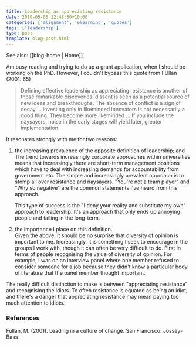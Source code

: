 ```yaml
---
title: Leadership as appreciating resistance
date: 2010-05-03 12:48:50+10:00
categories: ['alignment', 'elearning', 'quotes']
tags: ['leadership']
type: post
template: blog-post.html
---
```


See also: [[blog-home | Home]]

Am busy reading and trying to do up a grant application, when I should be working on the PhD. However, I couldn't bypass this quote from FUllan (2001: 65)

> Defining effective leadership as appreciating resistance is another of those remarkable discoveries: dissent is seen as a potential source of new ideas and breakthroughs. The absence of conflict is a sign of decay ... investing only in likeminded innovators is not necessarily a good thing. They become more likeminded ... If you include the naysayers, noise in the early stages will yield later, greater implementation.

It resonates strongly with me for two reasons:

1. the increasing prevalence of the opposite definition of leadership; and  
    The trend towards increasingly corporate approaches within universities means that increasingly there are short-term management positions which have to deal with increasing demands for accountability from government etc. The simple and increasingly prevalent approach is to stomp all over resistance and naysayers. "You're not a team player" and "Why so negative" are the common statements I've heard from this approach.
    
    This type of success is the "I deny your reality and substitute my own" approach to leadership. It's an approach that only ends up annoying people and failing in the long-term.
    
2. the importance I place on this definition.  
    Given the above, it should be no surprise that diversity of opinion is important to me. Increasingly, it is something I seek to encourage in the groups I work with, though it can often be very difficult to do. First in terms of people recognising the value of diversity of opinion. For example, I was on an interview panel where one member refused to consider someone for a job because they didn't know a particular body of literature that the panel member thought important.

The really difficult distinction to make is between "appreciating resistance" and recognising the idiots. To often resistance is equated as being an idiot, and there's a danger that appreciating resistance may mean paying too much attention to idiots.

### References

Fullan, M. (2001). Leading in a culture of change. San Francisco: Jossey-Bass